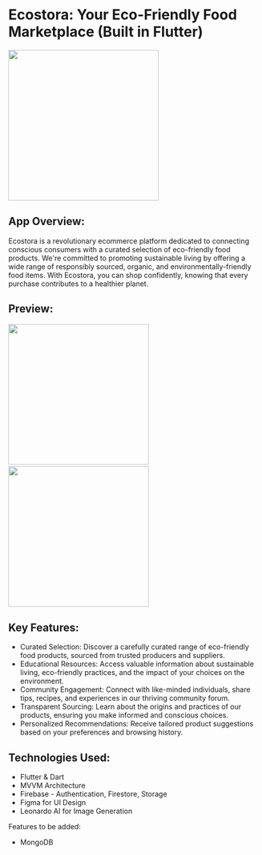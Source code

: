# Ecostora: Your Eco-Friendly Food Marketplace (Built in Flutter)

<img src="https://github.com/curiouslumber/Ecostora/blob/main/images/AppIcons/playstore.png" width="300">

## App Overview:
Ecostora is a revolutionary ecommerce platform dedicated to connecting conscious consumers with a curated selection of eco-friendly food products. We're committed to promoting sustainable living by offering a wide range of responsibly sourced, organic, and environmentally-friendly food items. With Ecostora, you can shop confidently, knowing that every purchase contributes to a healthier planet.

## Preview:
<img src="https://github.com/curiouslumber/Ecostora/blob/main/images/pages/screen1.1.jpg" width="280">&nbsp;&nbsp;&nbsp;&nbsp;&nbsp;<img src="https://github.com/curiouslumber/Ecostora/blob/main/images/pages/screen2.1.jpg" width="280">

## Key Features:
- Curated Selection: Discover a carefully curated range of eco-friendly food products, sourced from trusted producers and suppliers.
- Educational Resources: Access valuable information about sustainable living, eco-friendly practices, and the impact of your choices on the environment.
- Community Engagement: Connect with like-minded individuals, share tips, recipes, and experiences in our thriving community forum.
- Transparent Sourcing: Learn about the origins and practices of our products, ensuring you make informed and conscious choices.
- Personalized Recommendations: Receive tailored product suggestions based on your preferences and browsing history.


## Technologies Used:
- Flutter & Dart
- MVVM Architecture
- Firebase - Authentication, Firestore, Storage
- Figma for UI Design
- Leonardo AI for Image Generation

 Features to be added:
 - MongoDB
